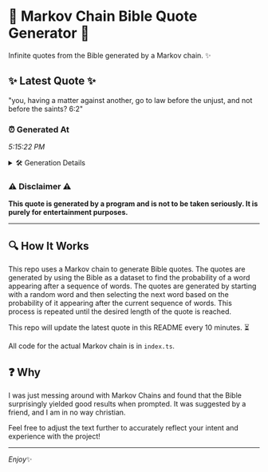 # 📖 Markov Chain Bible Quote Generator 📖

Infinite quotes from the Bible generated by a Markov chain. ✨

## ✨ Latest Quote ✨
"you, having a matter against another, go to law before the unjust, and not before the saints? 6:2"

### ⏰ Generated At
*5:15:22 PM*

<details>
    <summary>🛠️ Generation Details</summary>
    <p>
        <strong>🌱 Seed:</strong> you,<br>
        <strong>🔄 Iterations:</strong> 17<br>
        <strong>📜 Context History:</strong><br>[ you, ]: having<br>[ you,, having ]: a<br>[ you,, having, a ]: matter<br>[ you,, having, a, matter ]: against<br>[ you,, having, a, matter, against ]: another,<br>[ you,, having, a, matter, against, another, ]: go<br>[ having, a, matter, against, another,, go ]: to<br>[ a, matter, against, another,, go, to ]: law<br>[ matter, against, another,, go, to, law ]: before<br>[ against, another,, go, to, law, before ]: the<br>[ another,, go, to, law, before, the ]: unjust,<br>[ go, to, law, before, the, unjust, ]: and<br>[ to, law, before, the, unjust,, and ]: not<br>[ law, before, the, unjust,, and, not ]: before<br>[ before, the, unjust,, and, not, before ]: the<br>[ the, unjust,, and, not, before, the ]: saints?<br>[ unjust,, and, not, before, the, saints? ]: 6:2<br>
    </p>
</details>

### ⚠️ Disclaimer ⚠️
**This quote is generated by a program and is not to be taken seriously. It is purely for entertainment purposes.**

---

## 🔍 How It Works

This repo uses a Markov chain to generate Bible quotes. The quotes are generated by using the Bible as a dataset to find the probability of a word appearing after a sequence of words. The quotes are generated by starting with a random word and then selecting the next word based on the probability of it appearing after the current sequence of words. This process is repeated until the desired length of the quote is reached.

This repo will update the latest quote in this README every 10 minutes. ⏳

All code for the actual Markov chain is in `index.ts`.

## ❓ Why

I was just messing around with Markov Chains and found that the Bible surprisingly yielded good results when prompted. 
It was suggested by a friend, and I am in no way christian.

Feel free to adjust the text further to accurately reflect your intent and experience with the project!

---

*Enjoy*✨

